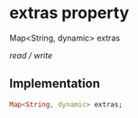 


# extras property







Map&lt;String, dynamic> extras
  
_<span class="feature">read / write</span>_






## Implementation

```dart
Map<String, dynamic> extras;
```







